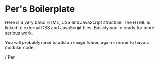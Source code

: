 # Per's Boilerplate

Here is a very basic HTML, CSS and JavaScript structure. The HTML is linked to external CSS and JavaScript files. Basicly you're ready for more serious work.

You will probably need to add an image folder, again in order to have a modular code.

/ Per